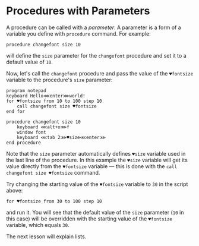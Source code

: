 # Procedures with Parameters

A procedure can be called with a _parameter_. A parameter is a form of a variable you define with `procedure` command. For example:

```G1ANT
procedure changefont size 10
```

will define the `size` parameter for the `changefont` procedure and set it to a default value of `10`.

Now, let's call the `changefont` procedure and pass the value of the `♥fontsize` variable to the procedure's `size` parameter:

```G1ANT
program notepad
keyboard Hello⋘enter⋙world!
for ♥fontsize from 10 to 100 step 10
    call changefont size ♥fontsize
end for

procedure changefont size 10
	keyboard ⋘alt+o⋙f
	window font
	keyboard ⋘tab 2⋙♥size⋘enter⋙
end procedure
```

Note that the `size` parameter automatically defines `♥size` variable used in the last line of the procedure. In this example the `♥size` variable will get its value directly from the `♥fontsize` variable — this is done with the `call changefont size ♥fontsize` command.

Try changing the starting value of the `♥fontsize` variable to `30` in the script above:

```G1ANT
for ♥fontsize from 30 to 100 step 10
```

and run it. You will see that the default value of the `size` parameter (`10` in this case) will be overridden with the starting value of the `♥fontsize` variable, which equals `30`.

The next lesson will explain lists.
